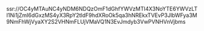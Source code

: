 ssr://OC4yMTAuNC4yNDM6NDQzOmF1dGhfYWVzMTI4X3NoYTE6YWVzLTI1Ni1jZmI6dGxzMS4yX3RpY2tldF9hdXRoOk5qa3hNREkxTVEvP3JlbWFya3M9NmFhWjVyaXY2S2VHNmFLUjVMaVQ1N3EvJmdyb3VwPVNHVnVjbms

